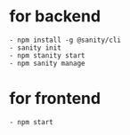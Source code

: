 # for backend 
    - npm install -g @sanity/cli
    - sanity init
    - npm stanity start 
    - npm sanity manage

# for frontend 
    - npm start
